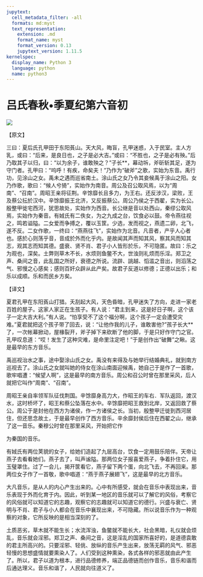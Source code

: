 ```yaml
---
jupytext:
  cell_metadata_filter: -all
  formats: md:myst
  text_representation:
    extension: .md
    format_name: myst
    format_version: 0.13
    jupytext_version: 1.11.5
kernelspec:
  display_name: Python 3
  language: python
  name: python3
---
```

# 吕氏春秋&#8226;季夏纪第六音初

![](image/cover.jpg)

【原文】

三曰：夏后氏孔甲田于东阳萯山。天大风，晦盲，孔甲迷惑，入于民室。主人方乳，或曰：“后来，是良日也，之子是必大吉。”或曰：“不胜也，之子是必有殃。”后乃取其子以归，曰：“以为余子，谁敢殃之？”子长**，幕动坼，斧斫斩其足，遂为守门者。孔甲曰：“呜呼！有疾，命矣夫！”乃作为“破斧”之歌，实始为东音。禹行功，见涂山之女。禹未之遇而巡省南土。涂山氏之女乃令其妾候禹于涂山之阳。女乃作歌，歌曰：“候人兮猗”，实始作为南音。周公及召公取风焉，以为“周南”、“召南”。周昭王亲将征荆。辛馀靡长且多力，为王右。还反涉汉，梁败，王及蔡公抎於汉中。辛馀靡振王北济，又反振蔡公。周公乃侯之于西翟，实为长公。殷整甲徙宅西河，犹思故处，实始作为西音。长公继是音以处西山，秦缪公取风焉，实始作为秦音。有娀氏有二佚女，为之九成之台，饮食必以鼓。帝令燕往视之，鸣若谥隘。二女爱而争搏之，覆以玉筐。少选，发而视之，燕遗二卵，北飞，遂不反。二女作歌，一终曰：“燕燕往飞”，实始作为北音。凡音者，产乎人心者也。感於心则荡乎音，音成於外而化乎内。是故闻其声而知其风，察其风而知其志，观其志而知其德。盛衰、贤不肖、君子小人皆形於乐，不可隐匿。故曰：乐之为观也，深矣。土弊则草木不长，水烦则鱼鳖不大，世浊则礼烦而乐淫。郑卫之声、桑间之音，此乱国之所好，衰德之所说。流辟、誂越、慆滥之音出，则滔荡之气、邪慢之心感矣；感则百奸众辟从此产矣。故君子反道以修德；正德以出乐；和乐以成顺。乐和而民乡方矣。

【译文】

夏君孔甲在东阳萯山打猎。夭刮起大风，天色昏暗，孔甲迷失了方向，走进一家老百姓的屋子。这家人家正在生孩子。有人说：“君主到来，这是好日子啊，这个该子一定大吉大利。”有人说。“怕享受不了这个福分啊，这个孩子一定会遭受灾难。”夏君就把这个孩子带了回去，说：“让他作我的儿子，谁敢害他?”孩子长大**了，一次帐幕掀动，屋椽裂开，斧子掉下来砍断了他的脚，于是只好作守门之官。孔甲叹息道：“哎！发生了这种灾难，是命里注定吧！”于是创作出“破舞”之瞅。这是最早的东方音乐。

禹巡视治水之事，途中娶涂山氏之女。禹没有来得及与她举行结婚典礼，就到南方巡视去了。涂山氏之女就叫她的侍女在涂山南面迎候禹，她自己于是作了一首歌，歌牢唱遭：“候望人啊”，这是最早的南方音乐。周公和召公时曾在那里采风，后人就把它叫作“周南”、“召南”。

周昭王亲自率领军队征伐荆国。辛馀靡身高力大，作昭王的车右．军队返回，渡汉水，这时桥坏了，昭王和蔡公坠落在水中。辛馀靡把昭王救到北岸，又返回救了蔡公。周公于是封他在西方为诸侯，作一方诸侯之长。当初，殷整甲迁徙到西河居住，但还思念故土，于是最早创作了西方音乐。辛余靡封侯后住在西翟之山，继承了这一音乐。秦穆公时曾在那里采风，开始把它作

为秦国的音乐。

有娀氏有两位荚貌的女子，给她们造起了九层高台，饮食一定用鼓乐陪伴。天帝让燕子去看看她们。燕子去了，叫声谧隘。那两位女子报喜爱燕子，争着扑住它，用玉璧罩住。过了一会儿，揭开筐看它，燕子留下两个蛋，向北飞去，不再回来。那两位女子作了一首敬，歌中唱道：“燕于燕子展翅飞”，这是最早的北方音乐。

大凡音乐，是从人的内心产生出来的。心中有所感受，就会在音乐中表现出来，音乐表现于外而化育于内。因此，听到某一地区的音乐就可以了解它的风俗，考察它的风俗就可以知道它的志趣，观察它的志趣就可以知道它的德行。兴盛与衰亡、贤明与不肖、君子与小人都会在音乐中襄现出来，不可隐藏。所以说音乐作为一种观察的对象，它所反映的是相当深刻的了。

土质恶劣，草木就不能生长；水流浑浊，鱼鳖就不能长大，社会黑暗，礼仪就会烦乱，音乐就会淫邪。郑卫之声、桑间之音，这是淫乱的国家所喜好的，是道德袁敢的君主所高兴的。只要淫邪、轻佻、放纵的音乐产生出来，放荡无羁的风气、邪恶轻慢的思想盛情就要熏染人了。人们受到这种熏染，各式各样的邪恶就由此产生了。所以，君子以道为根本，进行品德修养，端正品德链而创作音乐，音乐和谐而后通达理义。音乐和谐了，人民就向往道义了。



